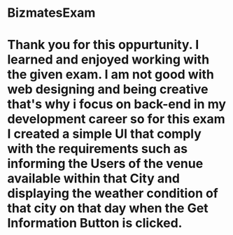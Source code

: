 # BizmatesExam

# Thank you for this oppurtunity. I learned and enjoyed working with the given exam. I am not good with web designing and being creative that's why i focus on back-end in my development career so for this exam I created a simple UI that comply with the requirements such as informing the Users of the venue available within that City and displaying the weather condition of that city on that day when the Get Information Button is clicked.
